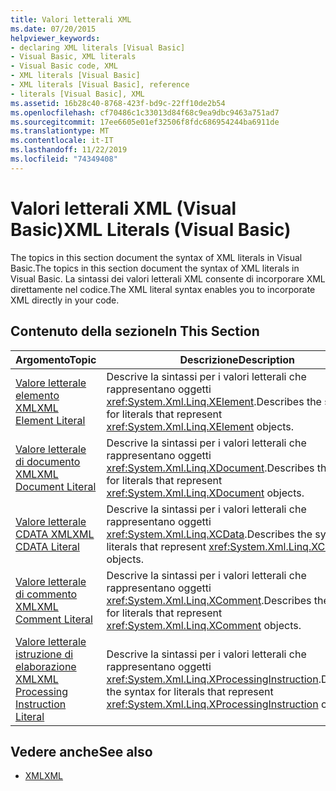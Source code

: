 ```yaml
---
title: Valori letterali XML
ms.date: 07/20/2015
helpviewer_keywords:
- declaring XML literals [Visual Basic]
- Visual Basic, XML literals
- Visual Basic code, XML
- XML literals [Visual Basic]
- XML literals [Visual Basic], reference
- literals [Visual Basic], XML
ms.assetid: 16b28c40-8768-423f-bd9c-22ff10de2b54
ms.openlocfilehash: cf70486c1c33013d84f68c9ea9dbc9463a751ad7
ms.sourcegitcommit: 17ee6605e01ef32506f8fdc686954244ba6911de
ms.translationtype: MT
ms.contentlocale: it-IT
ms.lasthandoff: 11/22/2019
ms.locfileid: "74349408"
---
```

# <a name="xml-literals-visual-basic"></a><span data-ttu-id="0f4b8-102">Valori letterali XML (Visual Basic)</span><span class="sxs-lookup"><span data-stu-id="0f4b8-102">XML Literals (Visual Basic)</span></span>
<span data-ttu-id="0f4b8-103">The topics in this section document the syntax of XML literals in Visual Basic.</span><span class="sxs-lookup"><span data-stu-id="0f4b8-103">The topics in this section document the syntax of XML literals in Visual Basic.</span></span> <span data-ttu-id="0f4b8-104">La sintassi dei valori letterali XML consente di incorporare XML direttamente nel codice.</span><span class="sxs-lookup"><span data-stu-id="0f4b8-104">The XML literal syntax enables you to incorporate XML directly in your code.</span></span>  
  
## <a name="in-this-section"></a><span data-ttu-id="0f4b8-105">Contenuto della sezione</span><span class="sxs-lookup"><span data-stu-id="0f4b8-105">In This Section</span></span>  
  
|<span data-ttu-id="0f4b8-106">Argomento</span><span class="sxs-lookup"><span data-stu-id="0f4b8-106">Topic</span></span>|<span data-ttu-id="0f4b8-107">Descrizione</span><span class="sxs-lookup"><span data-stu-id="0f4b8-107">Description</span></span>|  
|-----------|-----------------|  
|[<span data-ttu-id="0f4b8-108">Valore letterale elemento XML</span><span class="sxs-lookup"><span data-stu-id="0f4b8-108">XML Element Literal</span></span>](../../../visual-basic/language-reference/xml-literals/xml-element-literal.md)|<span data-ttu-id="0f4b8-109">Descrive la sintassi per i valori letterali che rappresentano oggetti <xref:System.Xml.Linq.XElement>.</span><span class="sxs-lookup"><span data-stu-id="0f4b8-109">Describes the syntax for literals that represent <xref:System.Xml.Linq.XElement> objects.</span></span>|  
|[<span data-ttu-id="0f4b8-110">Valore letterale di documento XML</span><span class="sxs-lookup"><span data-stu-id="0f4b8-110">XML Document Literal</span></span>](../../../visual-basic/language-reference/xml-literals/xml-document-literal.md)|<span data-ttu-id="0f4b8-111">Descrive la sintassi per i valori letterali che rappresentano oggetti <xref:System.Xml.Linq.XDocument>.</span><span class="sxs-lookup"><span data-stu-id="0f4b8-111">Describes the syntax for literals that represent <xref:System.Xml.Linq.XDocument> objects.</span></span>|  
|[<span data-ttu-id="0f4b8-112">Valore letterale CDATA XML</span><span class="sxs-lookup"><span data-stu-id="0f4b8-112">XML CDATA Literal</span></span>](../../../visual-basic/language-reference/xml-literals/xml-cdata-literal.md)|<span data-ttu-id="0f4b8-113">Descrive la sintassi per i valori letterali che rappresentano oggetti <xref:System.Xml.Linq.XCData>.</span><span class="sxs-lookup"><span data-stu-id="0f4b8-113">Describes the syntax for literals that represent <xref:System.Xml.Linq.XCData> objects.</span></span>|  
|[<span data-ttu-id="0f4b8-114">Valore letterale di commento XML</span><span class="sxs-lookup"><span data-stu-id="0f4b8-114">XML Comment Literal</span></span>](../../../visual-basic/language-reference/xml-literals/xml-comment-literal.md)|<span data-ttu-id="0f4b8-115">Descrive la sintassi per i valori letterali che rappresentano oggetti <xref:System.Xml.Linq.XComment>.</span><span class="sxs-lookup"><span data-stu-id="0f4b8-115">Describes the syntax for literals that represent <xref:System.Xml.Linq.XComment> objects.</span></span>|  
|[<span data-ttu-id="0f4b8-116">Valore letterale istruzione di elaborazione XML</span><span class="sxs-lookup"><span data-stu-id="0f4b8-116">XML Processing Instruction Literal</span></span>](../../../visual-basic/language-reference/xml-literals/xml-processing-instruction-literal.md)|<span data-ttu-id="0f4b8-117">Descrive la sintassi per i valori letterali che rappresentano oggetti <xref:System.Xml.Linq.XProcessingInstruction>.</span><span class="sxs-lookup"><span data-stu-id="0f4b8-117">Describes the syntax for literals that represent <xref:System.Xml.Linq.XProcessingInstruction> objects.</span></span>|  
  
## <a name="see-also"></a><span data-ttu-id="0f4b8-118">Vedere anche</span><span class="sxs-lookup"><span data-stu-id="0f4b8-118">See also</span></span>

- [<span data-ttu-id="0f4b8-119">XML</span><span class="sxs-lookup"><span data-stu-id="0f4b8-119">XML</span></span>](../../../visual-basic/programming-guide/language-features/xml/index.md)
